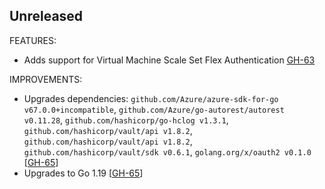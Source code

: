 ## Unreleased

FEATURES:

* Adds support for Virtual Machine Scale Set Flex Authentication [GH-63](https://github.com/hashicorp/vault-plugin-auth-azure/pull/63)

IMPROVEMENTS:

* Upgrades dependencies: `github.com/Azure/azure-sdk-for-go v67.0.0+incompatible`, 
  `github.com/Azure/go-autorest/autorest v0.11.28`, `github.com/hashicorp/go-hclog v1.3.1`,
  `github.com/hashicorp/vault/api v1.8.2`, `github.com/hashicorp/vault/api v1.8.2`, 
  `github.com/hashicorp/vault/sdk v0.6.1`, `golang.org/x/oauth2 v0.1.0` 
  [[GH-65](https://github.com/hashicorp/vault-plugin-auth-azure/pull/65)]
* Upgrades to Go 1.19 [[GH-65](https://github.com/hashicorp/vault-plugin-auth-azure/pull/65)]

